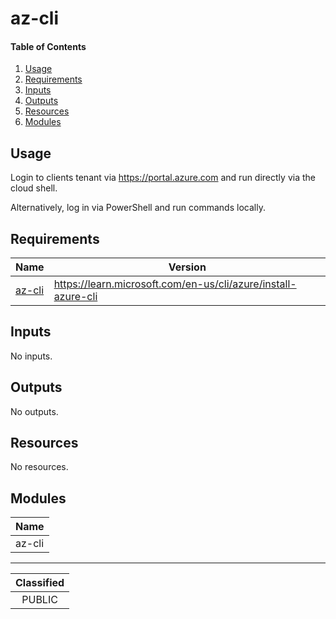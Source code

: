 # az-cli

#### Table of Contents

1. [Usage](#usage)
2. [Requirements](#requirements)
3. [Inputs](#inputs)
4. [Outputs](#outputs)
5. [Resources](#resources)
6. [Modules](#modules)

## Usage

Login to clients tenant via https://portal.azure.com and run directly via the cloud shell.

Alternatively, log in via PowerShell and run commands locally.

<!-- BEGIN_AZCLI_DOCS -->
## Requirements

| Name | Version |
|------|---------|
| <a name="requirement_azcli"></a> [az-cli](#requirement\_azcli) | https://learn.microsoft.com/en-us/cli/azure/install-azure-cli |

## Inputs

No inputs.

## Outputs

No outputs.

## Resources

No resources.

## Modules

| Name |
|------|
| az-cli |

<!-- END_AZCLI_DOCS -->
_______________
| Classified  |
| :---------: |
| PUBLIC |
